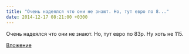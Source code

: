 ```yaml
---
title: "Очень надеялся что они не знают. Но, тут евро по 8..."
date: 2014-12-17 08:21:00 +0300
---
```


Очень надеялся что они не знают. Но, тут евро по 83р. Ну хоть не 115.

[Вложение](/assets/vk_photos/1/EOrkgh4turk.jpg)
